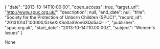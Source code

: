 {
  "date": "2013-10-14T10:00:00", 
  "open_access": true, 
  "target_url": "http://www.spuc.org.uk/", 
  "description": null, 
  "end_date": null, 
  "title": "Society for the Protection of Unborn Children (SPUC)", 
  "record_id": "20131014T100000/5zkeXIKSo0aSVon6XQd5aQ==", 
  "publisher": "spuc.org.uk", 
  "start_date": "2013-10-14T10:00:00Z", 
  "subject": "Women's Issues"
}

None